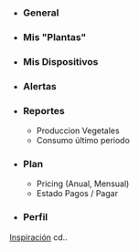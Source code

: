 - ### General
- ### Mis "Plantas"
- ### Mis Dispositivos
- ### Alertas
- ### Reportes
   - Produccion Vegetales
   - Consumo último periodo
- ### Plan
   - Pricing (Anual, Mensual)
   - Estado Pagos / Pagar
- ### Perfil

[Inspiración](https://appstack.bootlab.io/dashboard-default.html)
cd..